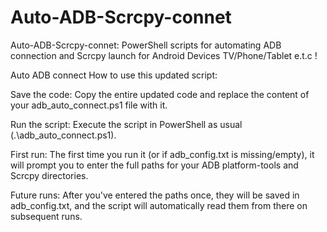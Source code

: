 # Auto-ADB-Scrcpy-connet
Auto-ADB-Scrcpy-connet: PowerShell scripts for automating ADB connection and Scrcpy launch for Android Devices TV/Phone/Tablet e.t.c !

Auto ADB connect 
How to use this updated script:

Save the code: Copy the entire updated code and replace the content of your adb_auto_connect.ps1 file with it.

Run the script: Execute the script in PowerShell as usual (.\adb_auto_connect.ps1).

First run: The first time you run it (or if adb_config.txt is missing/empty), it will prompt you to enter the full paths for your ADB platform-tools and Scrcpy directories.

Future runs: After you've entered the paths once, they will be saved in adb_config.txt, and the script will automatically read them from there on subsequent runs.
